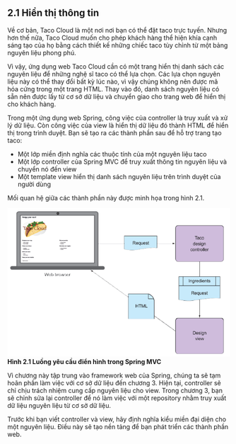 ## 2.1 Hiển thị thông tin

Về cơ bản, Taco Cloud là một nơi nơi bạn có thể đặt taco trực tuyến. Nhưng hơn thế nữa, Taco Cloud muốn cho phép khách hàng thể hiện khía cạnh sáng tạo của họ bằng cách thiết kế những chiếc taco tùy chỉnh từ một bảng nguyên liệu phong phú.

Vì vậy, ứng dụng web Taco Cloud cần có một trang hiển thị danh sách các nguyên liệu để những nghệ sĩ taco có thể lựa chọn. Các lựa chọn nguyên liệu này có thể thay đổi bất kỳ lúc nào, vì vậy chúng không nên được mã hóa cứng trong một trang HTML. Thay vào đó, danh sách nguyên liệu có sẵn nên được lấy từ cơ sở dữ liệu và chuyển giao cho trang web để hiển thị cho khách hàng.

Trong một ứng dụng web Spring, công việc của controller là truy xuất và xử lý dữ liệu. Còn công việc của view là hiển thị dữ liệu đó thành HTML để hiển thị trong trình duyệt. Bạn sẽ tạo ra các thành phần sau để hỗ trợ trang tạo taco:

* Một lớp miền định nghĩa các thuộc tính của một nguyên liệu taco
* Một lớp controller của Spring MVC để truy xuất thông tin nguyên liệu và chuyển nó đến view
* Một template view hiển thị danh sách nguyên liệu trên trình duyệt của người dùng

Mối quan hệ giữa các thành phần này được minh họa trong hình 2.1.

![](../../assets/2.1.png)  
**Hình 2.1 Luồng yêu cầu điển hình trong Spring MVC**

Vì chương này tập trung vào framework web của Spring, chúng ta sẽ tạm hoãn phần làm việc với cơ sở dữ liệu đến chương 3. Hiện tại, controller sẽ chỉ chịu trách nhiệm cung cấp nguyên liệu cho view. Trong chương 3, bạn sẽ chỉnh sửa lại controller để nó làm việc với một repository nhằm truy xuất dữ liệu nguyên liệu từ cơ sở dữ liệu.

Trước khi bạn viết controller và view, hãy định nghĩa kiểu miền đại diện cho một nguyên liệu. Điều này sẽ tạo nền tảng để bạn phát triển các thành phần web.

